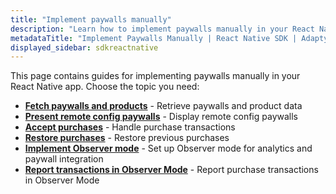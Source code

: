 ```yaml
---
title: "Implement paywalls manually"
description: "Learn how to implement paywalls manually in your React Native app with Adapty SDK."
metadataTitle: "Implement Paywalls Manually | React Native SDK | Adapty Docs"
displayed_sidebar: sdkreactnative
---
```


This page contains guides for implementing paywalls manually in your React Native app. Choose the topic you need:

- **[Fetch paywalls and products](fetch-paywalls-and-products-react-native)** - Retrieve paywalls and product data
- **[Present remote config paywalls](present-remote-config-paywalls-react-native)** - Display remote config paywalls
- **[Accept purchases](react-native-making-purchases)** - Handle purchase transactions
- **[Restore purchases](react-native-restore-purchase)** - Restore previous purchases
- **[Implement Observer mode](implement-observer-mode-react-native)** - Set up Observer mode for analytics and paywall integration
- **[Report transactions in Observer Mode](report-transactions-observer-mode-react-native)** - Report purchase transactions in Observer Mode 